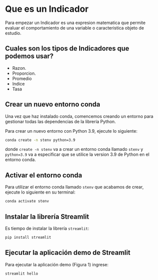 # Que es un Indicador

Para empezar un Indicador es una expresion matematica que permite evaluar el comportamiento de una variable o caracteristica objeto de estudio.

## **Cuales son los tipos de Indicadores que podemos usar?**
- Razon. 
- Proporcion.
- Promedio
- Indice
- Tasa

## **Crear un nuevo entorno conda**
Una vez que haz instalado conda, comencemos creando un entorno para gestionar todas las dependencias de la librería Python.

Para crear un nuevo entorno con Python 3.9, ejecute lo siguiente:
```bash
conda create -n stenv python=3.9
```

donde `create -n stenv` va a crear un entorno conda llamado `stenv` y `python=3.9` va a especificar que se utilice la version 3.9 de Python en el entorno conda.

## **Activar el entorno conda**

Para utilizar el entorno conda llamado `stenv` que acabamos de crear, ejecute lo siguiente en su terminal:

```bash
conda activate stenv
```

## **Instalar la librería Streamlit**

Es tiempo de instalar la librería `streamlit`:
```bash
pip install streamlit
```

## **Ejecutar la aplicación demo de Streamlit**
Para ejecutar la aplicación demo (Figura 1) ingrese:
```bash
streamlit hello
```
